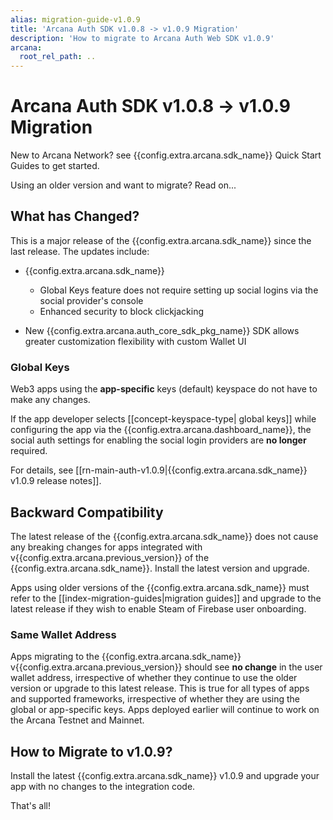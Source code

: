 ```yaml
---
alias: migration-guide-v1.0.9
title: 'Arcana Auth SDK v1.0.8 -> v1.0.9 Migration'
description: 'How to migrate to Arcana Auth Web SDK v1.0.9'
arcana:
  root_rel_path: ..
---
```


# Arcana Auth SDK v1.0.8 -> v1.0.9 Migration

New to Arcana Network? see {{config.extra.arcana.sdk_name}} Quick Start Guides to get started. 

Using an older version and want to migrate? Read on...

## What has Changed?

This is a major release of the {{config.extra.arcana.sdk_name}} since the last release. The updates include:

* {{config.extra.arcana.sdk_name}}
  - Global Keys feature does not require setting up social logins via the social provider's console
  - Enhanced security to block clickjacking

* New {{config.extra.arcana.auth_core_sdk_pkg_name}} SDK allows greater customization flexibility with custom Wallet UI

### Global Keys

Web3 apps using the **app-specific** keys (default) keyspace do not have to make any changes.

If the app developer selects [[concept-keyspace-type| global keys]] while configuring the app via the {{config.extra.arcana.dashboard_name}}, the social auth settings for enabling the social login providers are **no longer** required.

For details, see [[rn-main-auth-v1.0.9|{{config.extra.arcana.sdk_name}} v1.0.9 release notes]].

## Backward Compatibility

The latest release of the {{config.extra.arcana.sdk_name}} does not cause any breaking changes for apps integrated with v{{config.extra.arcana.previous_version}} of the {{config.extra.arcana.sdk_name}}. Install the latest version and upgrade.

Apps using older versions of the {{config.extra.arcana.sdk_name}} must refer to the [[index-migration-guides|migration guides]] and upgrade to the latest release if they wish to enable Steam of Firebase user onboarding.

### Same Wallet Address

Apps migrating to the {{config.extra.arcana.sdk_name}} v{{config.extra.arcana.previous_version}} should see **no change** in the user wallet address, irrespective of whether they continue to use the older version or upgrade to this latest release. This is true for all types of apps and supported frameworks, irrespective of whether they are using the global or app-specific keys. Apps deployed earlier will continue to work on the Arcana Testnet and Mainnet. 

## How to Migrate to v1.0.9?

Install the latest {{config.extra.arcana.sdk_name}} v1.0.9 and upgrade your app with no changes to the integration code.

That's all!